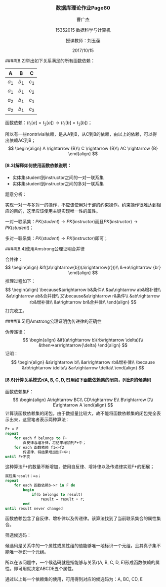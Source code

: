 ### <center>数据库理论作业Page60</center>

<center> 曹广杰 

15352015 数据科学与计算机

授课教师：刘玉葆

2017/10/15</center>



####[8.2]举出如下关系满足的所有函数依赖：

|   A   |   B   |   C   |
| :---: | :---: | :---: |
| $a_1$ | $b_1$ | $c_1$ |
| $a_1$ | $b_1$ | $c_2$ |
| $a_2$ | $b_1$ | $c_1$ |
| $a_2$ | $b_1$ | $c_3$ |

函数依赖：$(t_1[a]=t_2[a])\rightarrow(t_1[b]=t_2[b])$；

所以有一些nontrivial依赖，是从A到B，从C到B的依赖，由以上的依赖，可以得出依赖AC到B；
$$
\begin{align}
A \rightarrow {B}\\
C \rightarrow {B}\\
AC \rightarrow {B}
\end{align}
$$

#### [8.3]解释如何使用函数依赖说明：

- 实体集student到instructor之间的一对一联系集
- 实体集student到instructor之间的多对一联系集


题意分析：

实现一对一与多对一的操作，不应该使用对于键的约束操作。约束操作很难达到相应的目的，这里应该使用主键实现唯一性的属性。

一对一联系集：$PK(student)\rightarrow PK(instructor)$而且$PK(instructor)\rightarrow PK(student)$；

多对一联系集：$PK(student)\rightarrow PK(instructor)$即可；

####[8.4]使用Amstrong公理证明合并律

合并律：
$$
\begin{align}
&if((a\rightarrow{b})(a\rightarrow{r}))\\
&=>a\rightarrow {br}
\end{align}
$$
推理过程如下：
$$
\begin{align}
\because&a\rightarrow b&条件\\
&aa\rightarrow ab&增补律\\
&a\rightarrow ab&合并律\\
又\because&a\rightarrow r&条件\\
&ab\rightarrow rb&增补律\\
&a\rightarrow br&合并律\\
\end{align}
$$
打完收工。

####[8.5]用Amstrong公理证明伪传递律的正确性

伪传递律：
$$
\begin{align}
&if((a\rightarrow b)(rb\rightarrow \delta))\\
&then=>ar\rightarrow{\delta}
\end{align}
$$
证明：
$$
\begin{align}
&a\rightarrow b\\
&ar\rightarrow rb&增补律\\
\because &rb\rightarrow \delta\\
&ar\rightarrow \delta\\
\end{align}
$$


 #### [8.6]计算关系模式r(A, B, C, D, E)用如下函数依赖集的闭包，列出R的候选码

函数依赖集F：
$$
\begin{align}
A\rightarrow BC\\
CD\rightarrow E\\
B\rightarrow D\\
E\rightarrow A
\end{align}
$$
计算该函数依赖集的闭包，由于数据量比较大，故不能将函数依赖集的闭包完全表示出来，这里笔者表示两种算法：

```pascal
F+ = F
repeat 
	for each f belongs to F+
		自反律与增补律，将结果增加到F+中；
	for each 函数依赖 f1=>f2
		传递律，将结果增加到F+中；
until F+不变
```

这种算法F+的数量不断增加，使用自反律、增补律以及传递律实现F+的拓展；

```pascal
属性集result：=a；
repeat
	for each 函数依赖b->r in F do
		begin
			if(b belongs to result)
				result = result + r;
		end
until result never changed
```

函数依赖包含了自反律、增补律以及传递律。该算法找到了当前联系集合的属性集合。

筛选候选码：

候选码是关系中的一个属性或属性组的值能够唯一地标识一个元组，且其真子集不能唯一标识一个元组。

所以在该问题中，一个候选码就是指能够与关系r(A, B, C, D, E)形成函数依赖的属性。即可用就决定ABCDE五个属性。

通过以上每一个依赖集的使用，可用得到对应的候选码为：A, BC, CD, E









